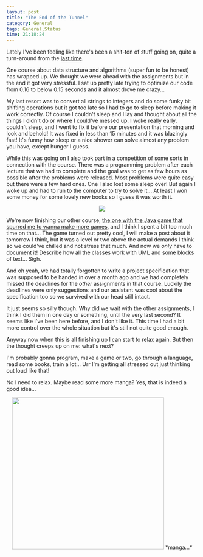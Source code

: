 ```yaml
---
layout: post
title: "The End of the Tunnel"
category: General
tags: General,Status
time: 21:18:24
---
```

Lately I've been feeling like there's been a shit-ton of stuff going on, quite a turn-around from the [last time](http://madeoftree.net/blog/being_productive).

One course about data structure and algorithms (super fun to be honest) has wrapped up. We thought we were ahead with the assignments but in the end it got very stressful. I sat up pretty late trying to optimize our code from 0.16 to below 0.15 seconds and it almost drove me crazy... 

My last resort was to convert all strings to integers and do some funky bit shifting operations but it got too late so I had to go to sleep before making it work correctly. Of course I couldn't sleep and I lay and thought about all the things I didn't do or where I could've messed up. I woke really early, couldn't sleep, and I went to fix it before our presentation that morning and look and behold! It was fixed in less than 15 minutes and it was blazingly fast! It's funny how sleep or a nice shower can solve almost any problem you have, except hunger I guess.

While this was going on I also took part in a competition of some sorts in connection with the course. There was a programming problem after each lecture that we had to complete and the goal was to get as few hours as possible after the problems were released. Most problems were quite easy but there were a few hard ones. One I also lost some sleep over! But again I woke up and had to run to the computer to try to solve it... At least I won some money for some lovely new books so I guess it was worth it.

<center><img src="http://madeoftree.net/media/images/sneak.png" /></center>

We're now finishing our other course, [the one with the Java game that spurred me to wanna make more games](http://madeoftree.net/blog/10_games_in_10_languages), and I think I spent a bit too much time on that... The game turned out pretty cool, I will make a post about it tomorrow I think, but it was a level or two above the actual demands I think so we could've chilled and not stress that much. And now we *only* have to document it! Describe how all the classes work with UML and some blocks of text... Sigh.

And oh yeah, we had totally forgotten to write a project specification that was supposed to be handed in over a month ago and we had completely missed the deadlines for the *other* assignments in that course. Luckily the deadlines were only suggestions and our assistant was cool about the specification too so we survived with our head still intact.

It just seems so silly though. Why did we wait with the other assignments, I think I did them in one day or something, until the very last second? It seems like I've been here before, and I don't like it. This time I had a bit more control over the whole situation but it's still not quite good enough.

Anyway now when this is all finishing up I can start to relax again. But then the thought creeps up on me: what's next?

I'm probably gonna program, make a game or two, go through a language, read some books, train a lot... Urr I'm getting all stressed out just thinking out loud like that!

No I need to relax. Maybe read some more manga? Yes, that is indeed a good idea...

<center><img src="http://i.imgur.com/WwR5X.jpg" width=400 />  
*manga...*</center>

